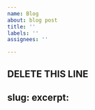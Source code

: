 ```yaml
---
name: Blog
about: blog post
title: ''
labels: ''
assignees: ''

---
```

DELETE THIS LINE
---
slug: 
excerpt: 
---

